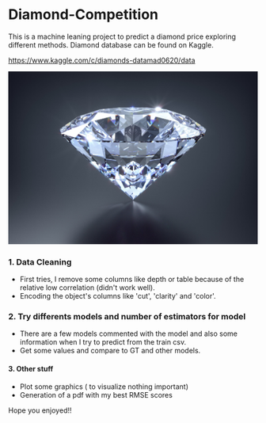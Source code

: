 # Diamond-Competition


This is a machine leaning project to predict a diamond price exploring different methods.
Diamond database can be found on Kaggle. 

https://www.kaggle.com/c/diamonds-datamad0620/data


<img src="Input/diamond.jpeg">

### 1. Data Cleaning

- First tries, I remove some columns like depth or table because of the relative low correlation (didn't work well).
- Encoding the object's columns like 'cut', 'clarity' and 'color'.

### 2. Try differents models and number of estimators for model

- There are a few models commented with the model and also some information when I try to predict from the train csv.
- Get some values and compare to GT and other models.

#### 3. Other stuff

- Plot some graphics ( to visualize nothing important)
- Generation of a pdf with my best RMSE scores

Hope you enjoyed!!
